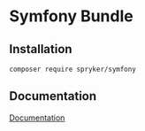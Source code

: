# Symfony Bundle

## Installation

```
composer require spryker/symfony
```

## Documentation

[Documentation](https://spryker.github.io)
